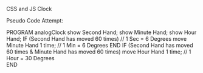CSS and JS Clock

Pseudo Code Attempt:

PROGRAM analogClock
show Second Hand;
show Minute Hand;
show Hour Hand;
IF (Second Hand has moved 60 times) // 1 Sec = 6 Degrees
  move Minute Hand 1 time; // 1 Min = 6 Degrees
END
IF (Second Hand has moved 60 times & Minute Hand has moved 60 times)
  move Hour Hand 1 time; // 1 Hour = 30 Degrees  
END  
